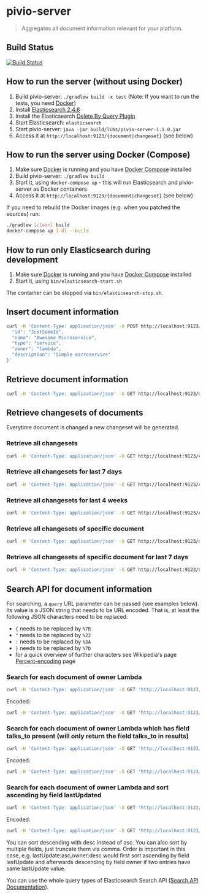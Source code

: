 # pivio-server

> Aggregates all document information relevant for your platform.

## Build Status

[![Build Status](https://travis-ci.org/pivio/pivio-server.svg?branch=master)](https://travis-ci.org/pivio/pivio-server)


## How to run the server (without using Docker)

1. Build pivio-server: `./gradlew build -x test` (Note: If you want to run the tests, you need [Docker](https://docs.docker.com/engine/installation/))
2. Install [Elasticsearch 2.4.6](https://www.elastic.co/guide/en/elasticsearch/reference/2.4/_installation.html)
3. Install the Elasticsearch [Delete By Query Plugin](https://www.elastic.co/guide/en/elasticsearch/plugins/2.4/plugins-delete-by-query.html)
3. Start Elasticsearch: `elasticsearch`
4. Start pivio-server: `java -jar build/libs/pivio-server-1.1.0.jar`
5. Access it at `http://localhost:9123/{document|changeset}` (see below)

## How to run the server using Docker (Compose)

1. Make sure [Docker](https://docs.docker.com/engine/installation/) is running and you have [Docker Compose](https://docs.docker.com/compose/install/) installed
2. Build pivio-server: `./gradlew build`
3. Start it, using `docker-compose up` - this will run Elasticsearch and pivio-server as Docker containers
4. Access it at `http://localhost:9123/{document|changeset}` (see below)

If you need to rebuild the Docker images (e.g. when you patched the sources) run:
```bash
./gradlew [clean] build
docker-compose up [-d] --build
```

## How to run only Elasticsearch during development 

1. Make sure [Docker](https://docs.docker.com/engine/installation/) is running and you have [Docker Compose](https://docs.docker.com/compose/install/) installed
2. Start it, using `bin/elasticsearch-start.sh`

The container can be stopped via `bin/elasticsearch-stop.sh`. 

## Insert document information

```bash
curl -H 'Content-Type: application/json' -X POST http://localhost:9123/document -d '{
  "id": "JustSomeId",
  "name": "Awesome Microservice",
  "type": "service",
  "owner": "lambda",
  "description": "Simple microservice"
}'
```

## Retrieve document information

```bash
curl -H 'Content-Type: application/json' -X GET http://localhost:9123/document/JustSomeId
```

## Retrieve changesets of documents

Everytime document is changed a new changeset will be generated.

### Retrieve all changesets

```bash
curl -H 'Content-Type: application/json' -X GET http://localhost:9123/changeset
```

### Retrieve all changesets for last 7 days

```bash
curl -H 'Content-Type: application/json' -X GET http://localhost:9123/changeset?since=7d
```

### Retrieve all changesets for last 4 weeks

```bash
curl -H 'Content-Type: application/json' -X GET http://localhost:9123/changeset?since=4w
```

### Retrieve all changesets of specific document

```bash
curl -H 'Content-Type: application/json' -X GET http://localhost:9123/document/JustSomeId/changeset
```

### Retrieve all changesets of specific document for last 7 days

```bash
curl -H 'Content-Type: application/json' -X GET http://localhost:9123/document/JustSomeId/changeset?since=7d
```

## Search API for document information

For searching, a `query` URL parameter can be passed (see examples below). Its value is a JSON string that needs to be URL encoded.
That is, at least the following JSON characters need to be replaced: 

* `{` needs to be replaced by `%7B`
* `"` needs to be replaced by `%22`
* `:` needs to be replaced by `%3A`
* `}` needs to be replaced by `%7D`
* for a quick overview of further characters see Wikipedia's page [Percent-encoding](https://en.wikipedia.org/wiki/Percent-encoding#Percent-encoding_reserved_characters) page


### Search for each document of owner Lambda

```bash
curl -H 'Content-Type: application/json' -X GET 'http://localhost:9123/document?query={"match":{"owner":"lambda"}}&fields=talks_to'
```

Encoded:

```bash
curl -H 'Content-Type: application/json' -X GET 'http://localhost:9123/document?query=%7B%22match%22%3A%7B%22owner%22%3A%22lambda%22%7D%7D'
```

### Search for each document of owner Lambda which has field talks_to present (will only return the field talks_to in results)

```bash
curl -H 'Content-Type: application/json' -X GET 'http://localhost:9123/document?query={"match":{"owner":"lambda"}}&fields=talks_to'
```

Encoded:

```bash
curl -H 'Content-Type: application/json' -X GET 'http://localhost:9123/document?query=%7B%22match%22%3A%7B%22owner%22%3A%22lambda%22%7D%7D&fields=talks_to'
```

### Search for each document of owner Lambda and sort ascending by field lastUpdated  

```bash
curl -H 'Content-Type: application/json' -X GET 'http://localhost:9123/document?query={"match":{"owner":"lambda"}}&sort=lastUpdate:asc'
```

Encoded:

```bash
curl -H 'Content-Type: application/json' -X GET 'http://localhost:9123/document?query=%7B%22match%22%3A%7B%22owner%22%3A%22lambda%22%7D%7D&sort=lastUpdate:asc'
```

You can sort descending with desc instead of asc. You can also sort by multiple fields, just truncate them via comma. Order is important in this case, e.g. lastUpdate:asc,owner:desc would first sort ascending by field lastUpdate and afterwards descending by field owner if two entries have same lastUpdate value.

You can use the whole query types of Elasticsearch Search API ([Search API Documentation](https://www.elastic.co/guide/en/elasticsearch/reference/2.4/search.html)).
